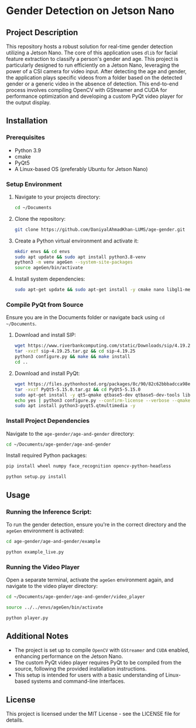 # Gender Detection on Jetson Nano

## Project Description
This repository hosts a robust solution for real-time gender detection utilizing a Jetson Nano. The core of this application uses `dlib` for facial feature extraction to classify a person's gender and age. This project is particularly designed to run efficiently on a Jetson Nano, leveraging the power of a CSI camera for video input. After detecting the age and gender, the application plays specific videos from a folder based on the detected gender or a generic video in the absence of detection. This end-to-end process involves compiling OpenCV with GStreamer and CUDA for performance optimization and developing a custom PyQt video player for the output display.

## Installation

### Prerequisites
- Python 3.9
- cmake
- PyQt5
- A Linux-based OS (preferably Ubuntu for Jetson Nano)

### Setup Environment
1. Navigate to your projects directory:
    ```bash
    cd ~/Documents
    ```
2. Clone the repository:
    ```bash
    git clone https://github.com/DaniyalAhmadKhan-LUMS/age-gender.git
    ```
3. Create a Python virtual environment and activate it:
    ```bash
    mkdir envs && cd envs
    sudo apt update && sudo apt install python3.8-venv
    python3 -m venv ageGen --system-site-packages
    source ageGen/bin/activate
    ```
4. Install system dependencies:
    ```bash
    sudo apt-get update && sudo apt-get install -y cmake nano libgl1-mesa-glx build-essential python3-dev python3-pip python3-pyqt5.qtsvg python3-pyqt5.qtwebkit
    ```

### Compile PyQt from Source
Ensure you are in the Documents folder or navigate back using `cd ~/Documents`.
1. Download and install SIP:
    ```bash
    wget https://www.riverbankcomputing.com/static/Downloads/sip/4.19.25/sip-4.19.25.tar.gz
    tar -xvzf sip-4.19.25.tar.gz && cd sip-4.19.25
    python3 configure.py && make && make install
    cd ..
    ```
2. Download and install PyQt:
    ```bash
    wget https://files.pythonhosted.org/packages/8c/90/82c62bbbadcca98e8c6fa84f1a638de1ed1c89e85368241e9cc43fcbc320/PyQt5-5.15.0.tar.gz
    tar -xvzf PyQt5-5.15.0.tar.gz && cd PyQt5-5.15.0
    sudo apt-get install -y qt5-qmake qtbase5-dev qtbase5-dev-tools libqt5svg5-dev libqt5webenginewidgets5 libqt5webchannel5-dev qtwebengine5-dev
    echo yes | python3 configure.py --confirm-license --verbose --qmake /usr/lib/aarch64-linux-gnu/qt5/bin/qmake
    sudo apt install python3-pyqt5.qtmultimedia -y
    ```

### Install Project Dependencies
Navigate to the `age-gender/age-and-gender` directory:
```bash
cd ~/Documents/age-gender/age-and-gender
```
Install required Python packages:
```bash
pip install wheel numpy face_recognition opencv-python-headless
```
```bash
python setup.py install
```
## Usage
### Running the Inference Script:
To run the gender detection, ensure you're in the correct directory and the `ageGen` environment is activated:
```bash
cd age-gender/age-and-gender/example
```
```bash
python example_live.py
```
### Running the Video Player
Open a separate terminal, activate the `ageGen` environment again, and navigate to the video player directory:
```bash
cd ~/Documents/age-gender/age-and-gender/video_player
```
```bash
source ../../envs/ageGen/bin/activate
```
```bash
python player.py
```
## Additional Notes
* The project is set up to compile `OpenCV` with `GStreamer` and `CUDA` enabled, enhancing performance on the Jetson Nano.
* The custom PyQt video player requires PyQt to be compiled from the source, following the provided installation instructions.
* This setup is intended for users with a basic understanding of Linux-based systems and command-line interfaces.

## License
This project is licensed under the MIT License - see the LICENSE file for details.
